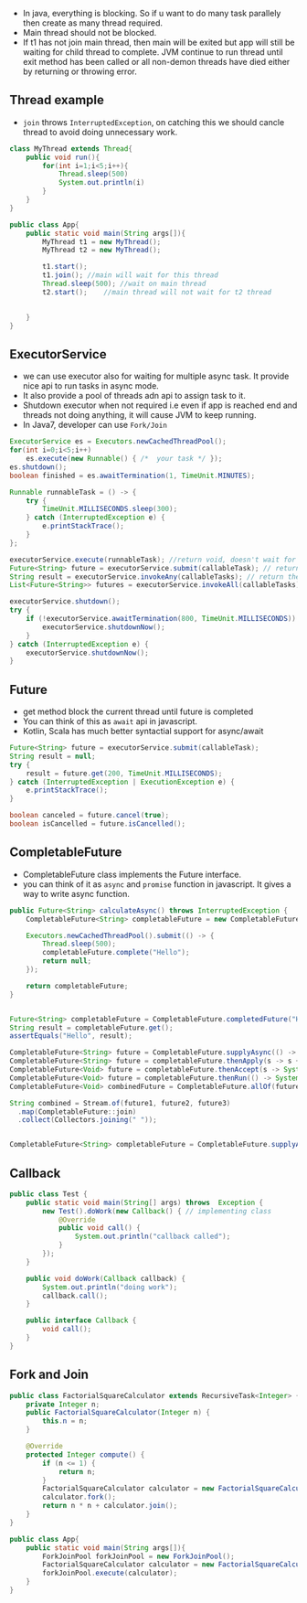 * In java, everything is blocking. So if u want to do many task parallely then create as many thread required.
* Main thread should not be blocked.
* If t1  has not join main thread, then main will be exited but app will still be waiting for child thread to complete. JVM continue to run thread until exit method has been called or all non-demon threads have died either by returning or throwing error.



## Thread example
* `join` throws `InterruptedException`, on catching this we should cancle thread to avoid doing unnecessary work.
```java
class MyThread extends Thread{    
    public void run(){  
        for(int i=1;i<5;i++){   
            Thread.sleep(500)
            System.out.println(i)
        }
    }
}

public class App{
    public static void main(String args[]){
        MyThread t1 = new MyThread();
        MyThread t2 = new MyThread();

        t1.start();
        t1.join(); //main will wait for this thread
        Thread.sleep(500); //wait on main thread    
        t2.start();    //main thread will not wait for t2 thread

        
    }
}
```

## ExecutorService
* we can use executor also for waiting for multiple async task. It provide nice api to run tasks in async mode. 
* It also provide a pool of threads adn api to assign task to it.
* Shutdown executor when not required i.e even if app is reached end and threads not doing anything, it will cause JVM to keep running.
* In Java7, developer can use `Fork/Join`

```java
ExecutorService es = Executors.newCachedThreadPool();
for(int i=0;i<5;i++)
    es.execute(new Runnable() { /*  your task */ });
es.shutdown();
boolean finished = es.awaitTermination(1, TimeUnit.MINUTES);
```

```java
Runnable runnableTask = () -> {
    try {
        TimeUnit.MILLISECONDS.sleep(300);
    } catch (InterruptedException e) {
        e.printStackTrace();
    }
};

executorService.execute(runnableTask); //return void, doesn't wait for any result
Future<String> future = executorService.submit(callableTask); // return future for Callable or a Runnable task
String result = executorService.invokeAny(callableTasks); // return the result of any one successfull task
List<Future<String>> futures = executorService.invokeAll(callableTasks); // return list of future when all task are done

executorService.shutdown();
try {
    if (!executorService.awaitTermination(800, TimeUnit.MILLISECONDS)) {
        executorService.shutdownNow();
    } 
} catch (InterruptedException e) {
    executorService.shutdownNow();
}
```

## Future
* get method block the current thread until future is completed
* You can think of this as `await` api in javascript.
* Kotlin, Scala has much better syntactial support for async/await
```java
Future<String> future = executorService.submit(callableTask);
String result = null;
try {
    result = future.get(200, TimeUnit.MILLISECONDS);
} catch (InterruptedException | ExecutionException e) {
    e.printStackTrace();
}

boolean canceled = future.cancel(true);
boolean isCancelled = future.isCancelled();
```

## CompletableFuture
* CompletableFuture class implements the Future interface.
* you can think of it as `async` and `promise`  function in javascript. It gives a way to write async function.
```java
public Future<String> calculateAsync() throws InterruptedException {
    CompletableFuture<String> completableFuture = new CompletableFuture<>();

    Executors.newCachedThreadPool().submit(() -> {
        Thread.sleep(500);
        completableFuture.complete("Hello");
        return null;
    });

    return completableFuture;
}


Future<String> completableFuture = CompletableFuture.completedFuture("Hello");
String result = completableFuture.get();
assertEquals("Hello", result);

CompletableFuture<String> future = CompletableFuture.supplyAsync(() -> "Hello");
CompletableFuture<String> future = completableFuture.thenApply(s -> s + " World");
CompletableFuture<Void> future = completableFuture.thenAccept(s -> System.out.println("Computation returned: " + s));
CompletableFuture<Void> future = completableFuture.thenRun(() -> System.out.println("Computation finished."));
CompletableFuture<Void> combinedFuture = CompletableFuture.allOf(future1, future2, future3);

String combined = Stream.of(future1, future2, future3)
  .map(CompletableFuture::join)
  .collect(Collectors.joining(" "));


CompletableFuture<String> completableFuture = CompletableFuture.supplyAsync(() -> {}).handle((s, t) -> s != null ? s : "Hello Stranger!"); // error handling
```


## Callback
```java
public class Test {
    public static void main(String[] args) throws  Exception {
        new Test().doWork(new Callback() { // implementing class            
            @Override
            public void call() {
                System.out.println("callback called");
            }
        });
    }

    public void doWork(Callback callback) {
        System.out.println("doing work");
        callback.call();
    }

    public interface Callback {
        void call();
    }
}
```

## Fork and Join
```java
public class FactorialSquareCalculator extends RecursiveTask<Integer> {
    private Integer n;
    public FactorialSquareCalculator(Integer n) {
        this.n = n;
    }

    @Override
    protected Integer compute() {
        if (n <= 1) {
            return n;
        }
        FactorialSquareCalculator calculator = new FactorialSquareCalculator(n - 1);
        calculator.fork();
        return n * n + calculator.join();
    }
}

public class App{
    public static void main(String args[]){
        ForkJoinPool forkJoinPool = new ForkJoinPool();
        FactorialSquareCalculator calculator = new FactorialSquareCalculato(10);
        forkJoinPool.execute(calculator);
    }
}
```